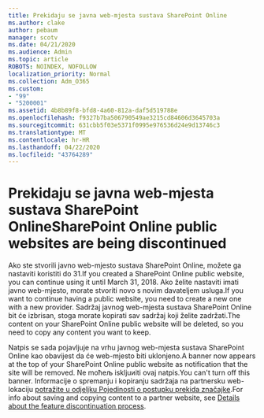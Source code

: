 ```yaml
---
title: Prekidaju se javna web-mjesta sustava SharePoint Online
ms.author: clake
author: pebaum
manager: scotv
ms.date: 04/21/2020
ms.audience: Admin
ms.topic: article
ROBOTS: NOINDEX, NOFOLLOW
localization_priority: Normal
ms.collection: Adm_O365
ms.custom:
- "99"
- "5200001"
ms.assetid: 4b8b89f8-bfd8-4a60-812a-daf5d519788e
ms.openlocfilehash: f9327b7ba506790549ae3215cd84606d3645703a
ms.sourcegitcommit: 631cbb5f03e5371f0995e976536d24e9d13746c3
ms.translationtype: MT
ms.contentlocale: hr-HR
ms.lasthandoff: 04/22/2020
ms.locfileid: "43764289"
---
```

# <a name="sharepoint-online-public-websites-are-being-discontinued"></a><span data-ttu-id="e25fb-102">Prekidaju se javna web-mjesta sustava SharePoint Online</span><span class="sxs-lookup"><span data-stu-id="e25fb-102">SharePoint Online public websites are being discontinued</span></span>

<span data-ttu-id="e25fb-103">Ako ste stvorili javno web-mjesto sustava SharePoint Online, možete ga nastaviti koristiti do 31.</span><span class="sxs-lookup"><span data-stu-id="e25fb-103">If you created a SharePoint Online public website, you can continue using it until March 31, 2018.</span></span> <span data-ttu-id="e25fb-104">Ako želite nastaviti imati javno web-mjesto, morate stvoriti novo s novim davateljem usluga.</span><span class="sxs-lookup"><span data-stu-id="e25fb-104">If you want to continue having a public website, you need to create a new one with a new provider.</span></span> <span data-ttu-id="e25fb-105">Sadržaj javnog web-mjesta sustava SharePoint Online bit će izbrisan, stoga morate kopirati sav sadržaj koji želite zadržati.</span><span class="sxs-lookup"><span data-stu-id="e25fb-105">The content on your SharePoint Online public website will be deleted, so you need to copy any content you want to keep.</span></span>
  
<span data-ttu-id="e25fb-106">Natpis se sada pojavljuje na vrhu javnog web-mjesta sustava SharePoint Online kao obavijest da će web-mjesto biti uklonjeno.</span><span class="sxs-lookup"><span data-stu-id="e25fb-106">A banner now appears at the top of your SharePoint Online public website as notification that the site will be removed.</span></span> <span data-ttu-id="e25fb-107">Ne moћeљ iskljuиiti ovaj natpis.</span><span class="sxs-lookup"><span data-stu-id="e25fb-107">You can't turn off this banner.</span></span> <span data-ttu-id="e25fb-108">Informacije o spremanju i kopiranju sadržaja na partnersku web-lokaciju [potražite u odjeljku Pojedinosti o postupku prekida značajke](https://go.microsoft.com/fwlink/?linkid=866980).</span><span class="sxs-lookup"><span data-stu-id="e25fb-108">For info about saving and copying content to a partner website, see [Details about the feature discontinuation process](https://go.microsoft.com/fwlink/?linkid=866980).</span></span>
  
